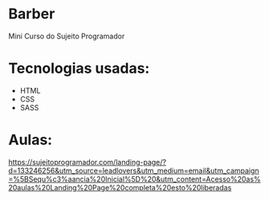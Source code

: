 # Barber
Mini Curso do Sujeito Programador 

# Tecnologias usadas:
- HTML
- CSS
- SASS

# Aulas:
https://sujeitoprogramador.com/landing-page/?d=133246256&utm_source=leadlovers&utm_medium=email&utm_campaign=%5BSequ%c3%aancia%20Inicial%5D%20&utm_content=Acesso%20as%20aulas%20Landing%20Page%20completa%20esto%20liberadas